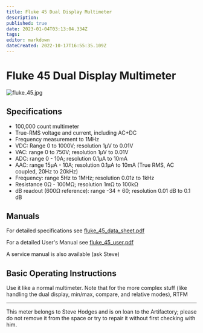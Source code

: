 ```yaml
---
title: Fluke 45 Dual Display Multimeter
description: 
published: true
date: 2023-01-04T03:13:04.334Z
tags: 
editor: markdown
dateCreated: 2022-10-17T16:55:35.109Z
---
```


# Fluke 45 Dual Display Multimeter

![fluke_45.jpg](/tools/electronics/fluke_45.jpg)

## Specifications

- 100,000 count multimeter
- True-RMS voltage and current, including AC+DC
- Frequency measurement to 1MHz
- VDC: Range 0 to 1000V; resolution 1µV to 0.01V
- VAC: range 0 to 750V; resolution 1µV to 0.01V
- ADC: range 0 - 10A; resolution 0.1µA to 10mA
- AAC: range 15µA - 10A; resolution 0.1µA to 10mA (True RMS, AC coupled, 20Hz to 20kHz)
- Frequency: range 5Hz to 1MHz; resolution 0.01z to 1kHz
- Resistance 0Ω - 100MΩ; resolution 1mΩ to 100kΩ
- dB readout (600Ω reference): range -34 ± 60; resolution 0.01 dB to 0.1 dB

## Manuals

For detailed specifications see [fluke_45_data_sheet.pdf](/tools/electronics/fluke_45_data_sheet.pdf)

For a detailed User's Manual see [fluke_45_user.pdf](/tools/electronics/fluke_45_user.pdf)

A service manual is also available (ask Steve)

## Basic Operating Instructions

Use it like a normal multimeter. Note that for the more complex stuff (like handling the dual display, min/max, compare, and relative modes), RTFM

------------------------------------------------------------------------

This meter belongs to Steve Hodges and is on loan to the Artifactory; please do not remove it from the space or try to repair it without first checking with him.
